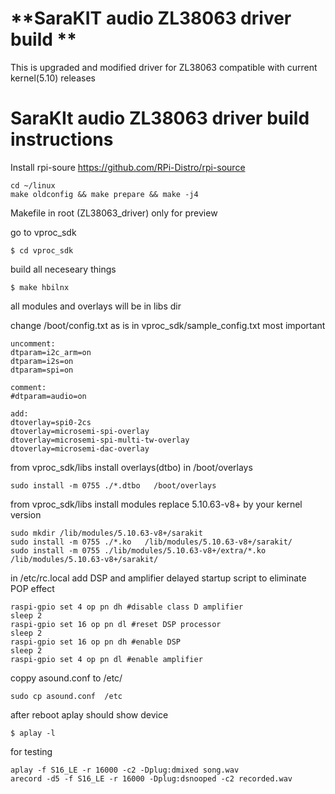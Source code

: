 # **SaraKIT audio ZL38063 driver build **  
This is upgraded and modified driver for ZL38063 compatible with current kernel(5.10) releases 

# SaraKIt audio ZL38063 driver build instructions  
Install rpi-soure https://github.com/RPi-Distro/rpi-source
```
cd ~/linux
make oldconfig && make prepare && make -j4

```

Makefile in root (ZL38063_driver) only for preview

go to vproc_sdk
```
$ cd vproc_sdk
```
build all neceseary things
```
$ make hbilnx
```
all modules and overlays will be in libs dir

change /boot/config.txt as is in vproc_sdk/sample_config.txt most important
```
uncomment:
dtparam=i2c_arm=on
dtparam=i2s=on
dtparam=spi=on

comment:
#dtparam=audio=on

add:
dtoverlay=spi0-2cs
dtoverlay=microsemi-spi-overlay
dtoverlay=microsemi-spi-multi-tw-overlay
dtoverlay=microsemi-dac-overlay
```
from vproc_sdk/libs install overlays(dtbo) in /boot/overlays
```
sudo install -m 0755 ./*.dtbo   /boot/overlays
```

from vproc_sdk/libs install modules replace 5.10.63-v8+ by your kernel version
```
sudo mkdir /lib/modules/5.10.63-v8+/sarakit
sudo install -m 0755 ./*.ko   /lib/modules/5.10.63-v8+/sarakit/
sudo install -m 0755 ./lib/modules/5.10.63-v8+/extra/*.ko   /lib/modules/5.10.63-v8+/sarakit/

```
in /etc/rc.local add DSP and amplifier delayed startup script to eliminate POP effect
```
raspi-gpio set 4 op pn dh #disable class D amplifier
sleep 2 
raspi-gpio set 16 op pn dl #reset DSP processor
sleep 2
raspi-gpio set 16 op pn dh #enable DSP
sleep 2
raspi-gpio set 4 op pn dl #enable amplifier
```
coppy asound.conf to /etc/
```
sudo cp asound.conf  /etc
```
after reboot aplay should show device 
```
$ aplay -l
```

for testing
```
aplay -f S16_LE -r 16000 -c2 -Dplug:dmixed song.wav
arecord -d5 -f S16_LE -r 16000 -Dplug:dsnooped -c2 recorded.wav
```


